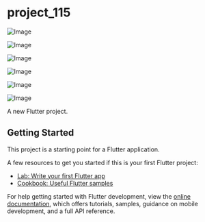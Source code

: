 # project_115

![Image](https://github.com/user-attachments/assets/3782cdc0-8dcf-4b5b-b0e3-97898771a2bb)


![Image](https://github.com/user-attachments/assets/9bf49667-be04-4c30-b7cc-f9e8b4b01dbb)


![Image](https://github.com/user-attachments/assets/8bea1292-800c-4a32-9d4c-28d8dbeddb7a)


![Image](https://github.com/user-attachments/assets/16c37e5b-64b2-460d-9d47-05e8273449f1)


![Image](https://github.com/user-attachments/assets/f8967595-367d-451a-8d36-ee7ca753c270)


![Image](https://github.com/user-attachments/assets/7aa19f60-cdeb-4909-a640-3ab6487e591e)

A new Flutter project.

## Getting Started

This project is a starting point for a Flutter application.

A few resources to get you started if this is your first Flutter project:

- [Lab: Write your first Flutter app](https://docs.flutter.dev/get-started/codelab)
- [Cookbook: Useful Flutter samples](https://docs.flutter.dev/cookbook)

For help getting started with Flutter development, view the
[online documentation](https://docs.flutter.dev/), which offers tutorials,
samples, guidance on mobile development, and a full API reference.
